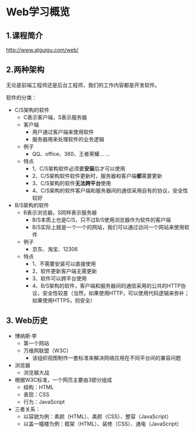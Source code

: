 # Web学习概览



## 1.课程简介

http://www.atguigu.com/web/

## 2.两种架构

无论是前端工程师还是后台工程师，我们的工作内容都是开发软件。

软件的分类：

* C/S架构的软件
  * C表示客户端，S表示服务器
  * 客户端
    * 用户通过客户端来使用软件
    * 服务器用来处理软件的业务逻辑
  * 例子
    * QQ、office、360、王者荣耀… …
  * 特点
    * 1、C/S架构软件必须要**安装**后才可以使用
    * 2、C/S架构软件软件更新时，服务器和客户端**都**需要更新
    * 3、C/S架构的软件**无法跨平台**使用
    * 4、C/S架构的软件客户端和服务器间的通信采用自有的协议，安全性较好
* B/S架构的软件
  * B表示浏览器，S同样表示服务器
    * B/S本质上也是C/S，只不过B/S使用浏览器作为软件的客户端
    * B/S实际上就是一个一个的网站，我们可以通过访问一个网站来使用软件
  * 例子
    * 京东、淘宝、12306
  * 特点
    * 1、不需要安装可以直接使用
    * 2、软件更新客户端无需更新
    * 3、软件可以跨平台使用
    * 4、B/S架构的软件，客户端和服务器间的通信采用的公共的HTTP协议，安全性较差（当然，如果使用HTTP，可以使用代码逻辑来弥补；如果使用HTTPS，则安全）

## 3. Web历史

* 博纳斯·李
  * 第一个网站
  * 万维网联盟（W3C）
    * 该组织视图制作一套标准来解决网络应用在不同平台间的兼容问题
* 浏览器
  * 浏览器大战
* 根据W3C标准，一个网页主要由3部分组成
  * 结构：HTML
  * 表现：CSS
  * 行为：JavaScript
* 三者关系：
  * 以容貌为例：素颜（HTML）、美颜（CSS）、整容（JavaScript）
  * 以盖一幢楼为例：框架（HTML）、装修（CSS）、通电（JavaScript）

